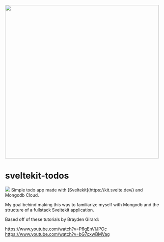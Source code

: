 <img src="https://user-images.githubusercontent.com/34758569/144775408-a464bc61-f75d-4475-b355-20f2fecaeea9.png" width=500>

# sveltekit-todos

<img src="https://api.netlify.com/api/v1/badges/0ae715ec-cfdd-41f1-982c-0c3380ed0d60/deploy-status">
Simple todo app made with [Sveltekit](https://kit.svelte.dev/) and Mongodb Cloud. 

My goal behind making this was to familiarize myself with Mongodb and the structure of a fullstack Sveltekit application.

Based off of these tutorials by Brayden Girard:

https://www.youtube.com/watch?v=P6gEnVlJPOc<br>
https://www.youtube.com/watch?v=bG7cxwBMVag
